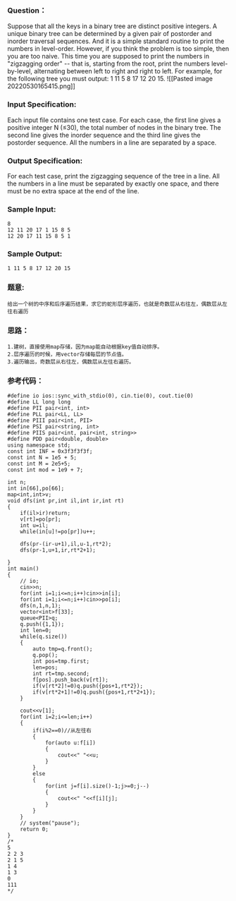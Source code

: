 ### Question：
Suppose that all the keys in a binary tree are distinct positive integers. A unique binary tree can be determined by a given pair of postorder and inorder traversal sequences. And it is a simple standard routine to print the numbers in level-order. However, if you think the problem is too simple, then you are too naive. This time you are supposed to print the numbers in "zigzagging order" -- that is, starting from the root, print the numbers level-by-level, alternating between left to right and right to left. For example, for the following tree you must output: 1 11 5 8 17 12 20 15.
![[Pasted image 20220530165415.png]]
### Input Specification:

Each input file contains one test case. For each case, the first line gives a positive integer N (≤30), the total number of nodes in the binary tree. The second line gives the inorder sequence and the third line gives the postorder sequence. All the numbers in a line are separated by a space.

### Output Specification:

For each test case, print the zigzagging sequence of the tree in a line. All the numbers in a line must be separated by exactly one space, and there must be no extra space at the end of the line.

### Sample Input:

```in
8
12 11 20 17 1 15 8 5
12 20 17 11 15 8 5 1
```

### Sample Output:

```out
1 11 5 8 17 12 20 15
```

### 题意:
```in
给出一个树的中序和后序遍历结果，求它的蛇形层序遍历，也就是奇数层从右往左，偶数层从左往右遍历
```

### 思路：
```in
1.建树，直接使用map存储，因为map能自动根据key值自动排序。
2.层序遍历的时候，用vector存储每层的节点值。
3.遍历输出，奇数层从右往左，偶数层从左往右遍历。
```
### 参考代码：
```c++#include <bits/stdc++.h>
#define io ios::sync_with_stdio(0), cin.tie(0), cout.tie(0)
#define LL long long
#define PII pair<int, int>
#define PLL pair<LL, LL>
#define PIII pair<int, PII>
#define PSI pair<string, int>
#define PIIS pair<int, pair<int, string>>
#define PDD pair<double, double>
using namespace std;
const int INF = 0x3f3f3f3f;
const int N = 1e5 + 5;
const int M = 2e5+5;
const int mod = 1e9 + 7;

int n;
int in[66],po[66];
map<int,int>v;
void dfs(int pr,int il,int ir,int rt)
{
	if(il>ir)return;
	v[rt]=po[pr];
	int u=il;
	while(in[u]!=po[pr])u++;

	dfs(pr-(ir-u+1),il,u-1,rt*2);
	dfs(pr-1,u+1,ir,rt*2+1);

}
int main()
{
	// io;
	cin>>n;
	for(int i=1;i<=n;i++)cin>>in[i];
	for(int i=1;i<=n;i++)cin>>po[i];
	dfs(n,1,n,1);
	vector<int>f[33];
	queue<PII>q;
	q.push({1,1});
	int len=0;
	while(q.size())
	{
		auto tmp=q.front();
		q.pop();
		int pos=tmp.first;
		len=pos;
		int rt=tmp.second;
		f[pos].push_back(v[rt]);
		if(v[rt*2]!=0)q.push({pos+1,rt*2});
		if(v[rt*2+1]!=0)q.push({pos+1,rt*2+1});
	}
 
	cout<<v[1];
	for(int i=2;i<=len;i++)
	{
		if(i%2==0)//从左往右
		{
			for(auto u:f[i])
			{
				cout<<" "<<u;
			}
		}
		else
		{
			for(int j=f[i].size()-1;j>=0;j--)
			{
				cout<<" "<<f[i][j];
			}
		}
	}
	// system("pause");
	return 0;
}
/*
5
2 2 3
2 1 5
1 4
1 3
0
111
*/


```